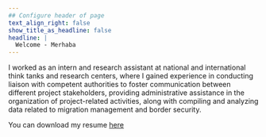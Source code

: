 ```yaml
---
## Configure header of page
text_align_right: false
show_title_as_headline: false
headline: |
  Welcome - Merhaba
---
```


<!-- this is a subheadline -->

I worked as an intern and research assistant at national and international think tanks and research centers, where I gained experience in conducting liaison with competent authorities to foster communication between different project stakeholders, providing administrative assistance in the organization of project-related activities, along with compiling and analyzing data related to migration management and border security.

You can download my resume [here](https://github.com/muhammetozkaraca/resume/blob/main/resume.pdf) <i class="fas fa-download"></i>
